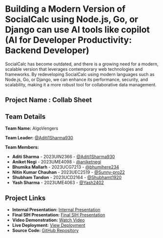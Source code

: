 # Building a Modern Version of SocialCalc using Node.js, Go, or Django can use AI tools like copilot (AI for Developer Productivity: Backend Developer)
SocialCalc has become outdated, and there is a growing need for a modern, scalable version that leverages contemporary web technologies and
frameworks. By redeveloping SocialCalc using modern languages such as Node.js, Go, or Django, we can enhance its performance, security, and scalability, making it a
more robust tool for collaborative data management.

## Project Name : Collab Sheet

## Team Details

**Team Name:** AlgoVengers 

**Team Leader:** [@Aditi1Sharma930](https://github.com/Aditi1Sharma930)

**Team Members:**

- **Aditi Sharma** - 2023UIN2366 - [@Aditi1Sharma930](https://github.com/Aditi1Sharma930)
- **Aniket Negi** - 2023UME4098 - [@aniketnegi](https://github.com/aniketnegi)
- **Bhumika Mallarh** - 2023UCG7213 - [@bhumihere234](https://github.com/bhumihere234)
- **Nitin Kumar Chauhan** - 2023UEC2519 - [@Sunny-pro22](https://github.com/Sunny-pro22)
- **Shubham Tandon** - 2023UCD2164 - [@Shubhamt1920](https://github.com/Shubhamt1920)
- **Yash Sharma** - 2023UME4063 - [@Yash2402](https://github.com/Yash2402)

## Project Links

- **Internal Presentation:** [Internal Presentation](files/Internal_PPT_AlgoVengers.pdf)
- **Final SIH Presentation:** [Final SIH Presentation](files/SIH_PPT_AlgoVengers.pdf)
- **Video Demonstration:** [Watch Video](https://youtu.be/6dp7jqbsImw)
- **Live Deployment:** [View Deployment](https://collab-sheet-8.onrender.com)
- **Source Code:** [GitHub Repository](https://github.com/Sunny-pro22/Collab-Sheet)
